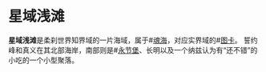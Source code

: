 # 星域浅滩
**星域浅滩**是柔刹世界知界域的一片海域，属于#[魂海](locations/sea-of-souls)，对应实界域的#[图卡](locations/tukar)。 誓约峰和真义在其北部海岸，南部则是#[永节堡](locations/lasting-integrity)、长明以及一个纳兹认为有“还不错”的小吃的一个小型聚落。
